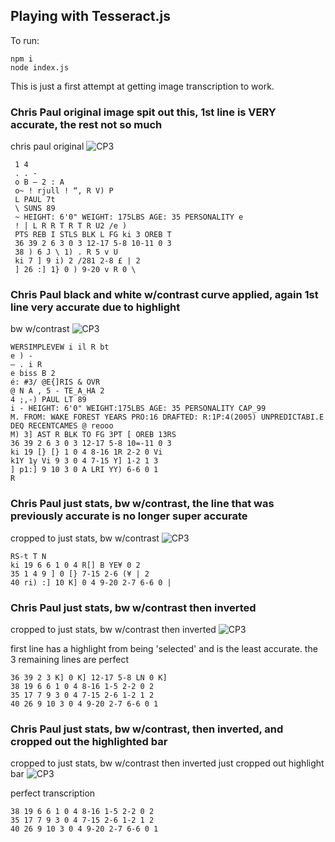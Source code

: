 ## Playing with Tesseract.js

To run:

```
npm i
node index.js
```

This is just a first attempt at getting image transcription to work.

### Chris Paul original image spit out this, 1st line is VERY accurate, the rest not so much

chris paul original
![CP3](https://i.imgur.com/ULlNBw2.png)

```
 1 4
 . . -
 o B — 2 : A
 o~ ! rjull ! “, R V) P
 L PAUL 7t
 \ SUNS 89
 ~ HEIGHT: 6'0" WEIGHT: 175LBS AGE: 35 PERSONALITY e
 ! | L R R T R T R U2 /e )
 PTS REB I STLS BLK L FG ki 3 OREB T
 36 39 2 6 3 0 3 12-17 5-8 10-11 0 3
 38 ) 6 J \ 1) . R 5 v U
 ki 7 ] 9 i) 2 /281 2-8 £ | 2
 ] 26 :] 1} 0 ) 9-20 v R 0 \
```

### Chris Paul black and white w/contrast curve applied, again 1st line very accurate due to highlight

bw w/contrast
![CP3](https://i.imgur.com/oT5IpQ2.png)

```
WERSIMPLEVEW i il R bt
e ) -
— . i R
e biss B 2
é: #3/ @E{]RIS & OVR
@ N A , 5 - TE_A_HA 2
4 ;,-) PAUL LT 89
i - HEIGHT: 6'0" WEIGHT:175LBS AGE: 35 PERSONALITY CAP_99
M. FROM: WAKE FOREST YEARS PRO:16 DRAFTED: R:1P:4(2005) UNPREDICTABI.E
DEQ RECENTCAMES @ reooo
M) 3] AST R BLK TO FG 3PT [ OREB 13RS
36 39 2 6 3 0 3 12-17 5-8 10=-11 0 3
ki 19 [} [} 1 0 4 8-16 1R 2-2 0 Vi
k1Y 1y Vi 9 3 0 4 7-15 Y] 1-2 1 3
] p1:] 9 10 3 0 A LRI YY) 6-6 0 1
R
```

### Chris Paul just stats, bw w/contrast, the line that was previously accurate is no longer super accurate

cropped to just stats, bw w/contrast
![CP3](https://i.imgur.com/AJIx2S2.png)

```
RS-t T N
ki 19 6 6 1 0 4 R[] B YE¥ 0 2
35 1 4 9 ] 0 [} 7-15 2-6 (¥ | 2
40 ri) :] 10 K] 0 4 9-20 2-7 6-6 0 |
```

### Chris Paul just stats, bw w/contrast then inverted

cropped to just stats, bw w/contrast then inverted
![CP3](https://i.imgur.com/qLuxipP.png)

first line has a highlight from being 'selected' and is the least accurate. the 3 remaining lines are perfect

```
36 39 2 3 K] 0 K] 12-17 5-8 LN 0 K]
38 19 6 6 1 0 4 8-16 1-5 2-2 0 2
35 17 7 9 3 0 4 7-15 2-6 1-2 1 2
40 26 9 10 3 0 4 9-20 2-7 6-6 0 1
```

### Chris Paul just stats, bw w/contrast, then inverted, and cropped out the highlighted bar

cropped to just stats, bw w/contrast then inverted just cropped out highlight bar
![CP3](https://i.imgur.com/1KxK1AY.png)

perfect transcription

```
38 19 6 6 1 0 4 8-16 1-5 2-2 0 2
35 17 7 9 3 0 4 7-15 2-6 1-2 1 2
40 26 9 10 3 0 4 9-20 2-7 6-6 0 1
```
